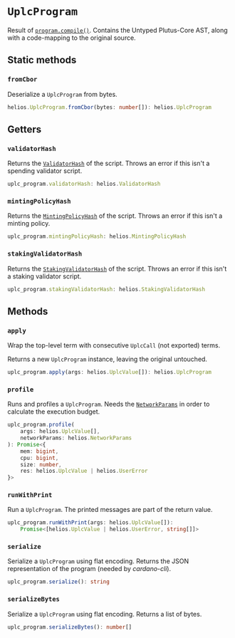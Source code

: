 # `UplcProgram`

Result of [`program.compile()`](./program.md#compile). Contains the Untyped Plutus-Core AST, along with a code-mapping to the original source.

## Static methods

### `fromCbor`

Deserialize a `UplcProgram` from bytes.

```ts
helios.UplcProgram.fromCbor(bytes: number[]): helios.UplcProgram
```

## Getters

### `validatorHash`

Returns the [`ValidatorHash`](./validatorhash.md) of the script. Throws an error if this isn't a spending validator script.

```ts
uplc_program.validatorHash: helios.ValidatorHash
```

### `mintingPolicyHash`

Returns the [`MintingPolicyHash`](./mintingpolicyhash.md) of the script. Throws an error if this isn't a minting policy.

```ts
uplc_program.mintingPolicyHash: helios.MintingPolicyHash
```

### `stakingValidatorHash`

Returns the [`StakingValidatorHash`](./stakingvalidatorhash.md) of the script. Throws an error if this isn't a staking validator script.

```ts
uplc_program.stakingValidatorHash: helios.StakingValidatorHash
```

## Methods

### `apply`

Wrap the top-level term with consecutive `UplcCall` (not exported) terms.

Returns a new `UplcProgram` instance, leaving the original untouched.

```ts
uplc_program.apply(args: helios.UplcValue[]): helios.UplcProgram
```

### `profile`

Runs and profiles a `UplcProgram`. Needs the [`NetworkParams`](./networkparams.md) in order to calculate the execution budget.

```ts
uplc_program.profile(
    args: helios.UplcValue[],
    networkParams: helios.NetworkParams
): Promise<{
    mem: bigint,
    cpu: bigint,
    size: number,
    res: helios.UplcValue | helios.UserError
}>
```
### `runWithPrint`

Run a `UplcProgram`. The printed messages are part of the return value.

```ts
uplc_program.runWithPrint(args: helios.UplcValue[]): 
    Promise<[helios.UplcValue | helios.UserError, string[]]>
```

### `serialize`

Serialize a `UplcProgram` using flat encoding. Returns the JSON representation of the program (needed by *cardano-cli*).

```ts
uplc_program.serialize(): string
```

### `serializeBytes`

Serialize a `UplcProgram` using flat encoding. Returns a list of bytes.

```ts
uplc_program.serializeBytes(): number[]
```